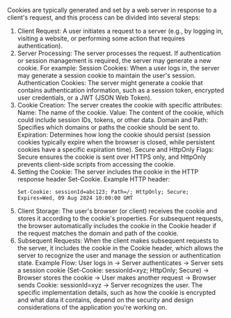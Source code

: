 ﻿Cookies are typically generated and set by a web server in response to a client's request, and this process can be divided into several steps:

1. Client Request:
   A user initiates a request to a server (e.g., by logging in, visiting a website, or performing some action that requires authentication).
2. Server Processing:
   The server processes the request. If authentication or session management is required, the server may generate a new cookie. For example:
   Session Cookies: When a user logs in, the server may generate a session cookie to maintain the user's session.
   Authentication Cookies: The server might generate a cookie that contains authentication information, such as a session token, encrypted user credentials, or a JWT (JSON Web Token).
3. Cookie Creation:
   The server creates the cookie with specific attributes:
   Name: The name of the cookie.
   Value: The content of the cookie, which could include session IDs, tokens, or other data.
   Domain and Path: Specifies which domains or paths the cookie should be sent to.
   Expiration: Determines how long the cookie should persist (session cookies typically expire when the browser is closed, while persistent cookies have a specific expiration time).
   Secure and HttpOnly Flags: Secure ensures the cookie is sent over HTTPS only, and HttpOnly prevents client-side scripts from accessing the cookie.
4. Setting the Cookie:
   The server includes the cookie in the HTTP response header Set-Cookie.
   Example HTTP header:
   ```
   Set-Cookie: sessionId=abc123; Path=/; HttpOnly; Secure; Expires=Wed, 09 Aug 2024 10:00:00 GMT
   ```
5. Client Storage:
   The user's browser (or client) receives the cookie and stores it according to the cookie's properties.
   For subsequent requests, the browser automatically includes the cookie in the Cookie header if the request matches the domain and path of the cookie.
6. Subsequent Requests:
   When the client makes subsequent requests to the server, it includes the cookie in the Cookie header, which allows the server to recognize the user and manage the session or authentication state.
   Example Flow:
   User logs in → Server authenticates → Server sets a session cookie (Set-Cookie: sessionId=xyz; HttpOnly; Secure) → Browser stores the cookie → User makes another request → Browser sends Cookie: sessionId=xyz → Server recognizes the user.
   The specific implementation details, such as how the cookie is encrypted and what data it contains, depend on the security and design considerations of the application you're working on.